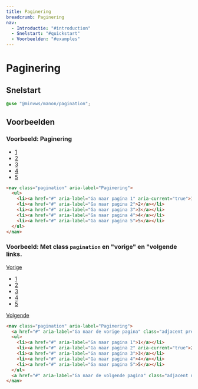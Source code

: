```yaml
---
title: Paginering
breadcrumb: Paginering
nav:
  - Introductie: "#introduction"
  - Snelstart: "#quickstart"
  - Voorbeelden: "#examples"
---
```


<h1 id="introduction">Paginering</h1>

<h2 id="quickstart">Snelstart</h2>

```scss
@use "@minvws/manon/pagination";
```

<h2 id="examples">Voorbeelden</h2>

### Voorbeeld: Paginering

<nav class="pagination" aria-label="Paginering" id="pagination-nav">
  <ul>
    <li>
      <a href="#pagination-nav" aria-label="Ga naar pagina 1" aria-current="true">1</a>
    </li>
    <li><a href="#pagination-nav" aria-label="Ga naar pagina 2">2</a></li>
    <li><a href="#pagination-nav" aria-label="Ga naar pagina 3">3</a></li>
    <li><a href="#pagination-nav" aria-label="Ga naar pagina 4">4</a></li>
    <li><a href="#pagination-nav" aria-label="Ga naar pagina 5">5</a></li>
  </ul>
</nav>

```html
<nav class="pagination" aria-label="Paginering">
  <ul>
    <li><a href="#" aria-label="Ga naar pagina 1" aria-current="true">1</a></li>
    <li><a href="#" aria-label="Ga naar pagina 2">2</a></li>
    <li><a href="#" aria-label="Ga naar pagina 3">3</a></li>
    <li><a href="#" aria-label="Ga naar pagina 4">4</a></li>
    <li><a href="#" aria-label="Ga naar pagina 5">5</a></li>
  </ul>
</nav>
```

### Voorbeeld: Met class `pagination` en "vorige" en "volgende links.

<nav class="pagination" aria-label="Paginering" id="pagination-next-prev">
  <a
    href="#pagination-next-prev"
    aria-label="Ga naar de vorige pagina"
    class="adjacent previous">Vorige</a>
  <ul>
    <li><a href="#pagination-next-prev" aria-label="Ga naar pagina 1">1</a></li>
    <li>
      <a href="#pagination-next-prev" aria-label="Ga naar pagina 2" aria-current="true">2</a>
    </li>
    <li><a href="#pagination-next-prev" aria-label="Ga naar pagina 3">3</a></li>
    <li><a href="#pagination-next-prev" aria-label="Ga naar pagina 4">4</a></li>
    <li><a href="#pagination-next-prev" aria-label="Ga naar pagina 5">5</a></li>
  </ul>
  <a
    href="#pagination-next-prev"
    aria-label="Ga naar de volgende pagina"
    class="adjacent next">Volgende</a>
</nav>

```html
<nav class="pagination" aria-label="Paginering">
  <a href="#" aria-label="Ga naar de vorige pagina" class="adjacent previous">Vorige</a>
  <ul>
    <li><a href="#" aria-label="Ga naar pagina 1">1</a></li>
    <li><a href="#" aria-label="Ga naar pagina 2" aria-current="true">2</a></li>
    <li><a href="#" aria-label="Ga naar pagina 3">3</a></li>
    <li><a href="#" aria-label="Ga naar pagina 4">4</a></li>
    <li><a href="#" aria-label="Ga naar pagina 5">5</a></li>
  </ul>
  <a href="#" aria-label="Ga naar de volgende pagina" class="adjacent next">Volgende</a>
</nav>
```
